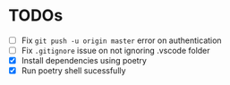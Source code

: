 # TODOs 

- [ ] Fix `git push -u origin master` error on authentication
- [ ] Fix `.gitignore` issue on not ignoring .vscode folder
- [X] Install dependencies using poetry
- [X] Run poetry shell sucessfully
